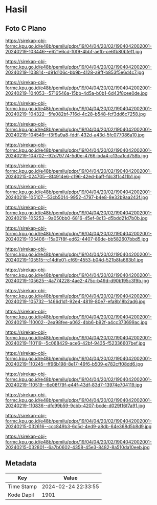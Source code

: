 # Hasil

## Foto C Plano

https://sirekap-obj-formc.kpu.go.id/e48b/pemilu/pdpr/19/04/04/20/02/1904042002001-20240219-103446--e621e6cd-f0f9-4bbf-aefb-ce6fb80bfe11.jpg

https://sirekap-obj-formc.kpu.go.id/e48b/pemilu/pdpr/19/04/04/20/02/1904042002001-20240219-103814--d91d106c-bb9b-4128-a9ff-b853f5e6d4c7.jpg

https://sirekap-obj-formc.kpu.go.id/e48b/pemilu/pdpr/19/04/04/20/02/1904042002001-20240219-104053--5716546a-15bb-4d5a-b0b1-6d43f8cee0de.jpg

https://sirekap-obj-formc.kpu.go.id/e48b/pemilu/pdpr/19/04/04/20/02/1904042002001-20240219-104322--5fe082bf-716d-4c28-b548-fcf3dd6c7258.jpg

https://sirekap-obj-formc.kpu.go.id/e48b/pemilu/pdpr/19/04/04/20/02/1904042002001-20240219-104549--f3f9a9a8-fddf-432d-a43d-5fc077086a10.jpg

https://sirekap-obj-formc.kpu.go.id/e48b/pemilu/pdpr/19/04/04/20/02/1904042002001-20240219-104702--92d79774-5d0e-4766-bda4-c13ca1cd758b.jpg

https://sirekap-obj-formc.kpu.go.id/e48b/pemilu/pdpr/19/04/04/20/02/1904042002001-20240215-024705--8f4914e6-c196-42ed-baff-fdc3f1c411b1.jpg

https://sirekap-obj-formc.kpu.go.id/e48b/pemilu/pdpr/19/04/04/20/02/1904042002001-20240219-105107--53cb5014-9952-4797-b4e8-8e32b9aa243f.jpg

https://sirekap-obj-formc.kpu.go.id/e48b/pemilu/pdpr/19/04/04/20/02/1904042002001-20240219-105253--9a050bb0-6816-45ef-8c13-d5bdd21d7b0b.jpg

https://sirekap-obj-formc.kpu.go.id/e48b/pemilu/pdpr/19/04/04/20/02/1904042002001-20240219-105406--15a07f8f-ed62-4407-89de-bb582607bbd5.jpg

https://sirekap-obj-formc.kpu.go.id/e48b/pemilu/pdpr/19/04/04/20/02/1904042002001-20240219-105515--c14dfe01-cf69-4553-b04d-521b8fa663b1.jpg

https://sirekap-obj-formc.kpu.go.id/e48b/pemilu/pdpr/19/04/04/20/02/1904042002001-20240219-105625--4a774228-4ae2-475c-b49d-d90b195c3f9b.jpg

https://sirekap-obj-formc.kpu.go.id/e48b/pemilu/pdpr/19/04/04/20/02/1904042002001-20240219-105732--1466d1d1-92e4-4819-80e7-efa8b18b2ad6.jpg

https://sirekap-obj-formc.kpu.go.id/e48b/pemilu/pdpr/19/04/04/20/02/1904042002001-20240219-110002--2ea98fee-a062-4bb6-b92f-a4cc373699ac.jpg

https://sirekap-obj-formc.kpu.go.id/e48b/pemilu/pdpr/19/04/04/20/02/1904042002001-20240219-110119--5c068429-ace6-42bf-9435-f52336607bef.jpg

https://sirekap-obj-formc.kpu.go.id/e48b/pemilu/pdpr/19/04/04/20/02/1904042002001-20240219-110245--ff96b198-8e17-49f6-b509-e782cff08dd6.jpg

https://sirekap-obj-formc.kpu.go.id/e48b/pemilu/pdpr/19/04/04/20/02/1904042002001-20240219-110519--6e08f79f-e44f-43df-83d7-13974e704119.jpg

https://sirekap-obj-formc.kpu.go.id/e48b/pemilu/pdpr/19/04/04/20/02/1904042002001-20240219-110836--dfc99b59-9cbb-4207-bcde-d029f16f7a91.jpg

https://sirekap-obj-formc.kpu.go.id/e48b/pemilu/pdpr/19/04/04/20/02/1904042002001-20240215-032616--ccc849b3-6c5d-4ed9-a8db-64e368d5b8d9.jpg

https://sirekap-obj-formc.kpu.go.id/e48b/pemilu/pdpr/19/04/04/20/02/1904042002001-20240215-032801--6a7b0602-4358-45e3-8482-8a510da10eeb.jpg


## Metadata

| Key        | Value               |
| ---------- | ------------------- |
| Time Stamp | 2024-02-24 22:33:55 |
| Kode Dapil | 1901                |



